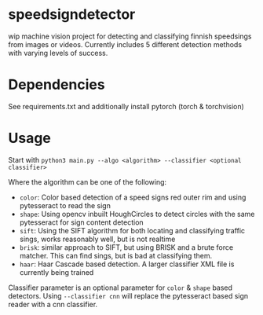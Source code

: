# speedsigndetector

wip machine vision project for detecting and classifying finnish speedsings from images or videos. Currently includes 5 different detection methods with varying levels of success.

# Dependencies

See requirements.txt and additionally install pytorch (torch & torchvision)

# Usage

Start with `python3 main.py --algo <algorithm> --classifier <optional classifier>`

Where the algorithm can be one of the following:

* `color`: Color based detection of a speed signs red outer rim and using pytesseract to read the sign
* `shape`: Using opencv inbuilt HoughCircles to detect circles with the same pytesseract for sign content detection
* `sift`: Using the SIFT algorithm for both locating and classifying traffic sings, works reasonably well, but is not realtime
* `brisk`: similar approach to SIFT, but using BRISK and a brute force matcher. This can find sings, but is bad at classifying them.
* `haar`: Haar Cascade based detection. A larger classifier XML file is currently being trained

Classifier parameter is an optional parameter for `color` & `shape` based detectors. Using `--classifier cnn` will replace the pytesseract based sign reader with a cnn classifier.
